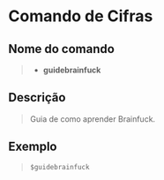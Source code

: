 # Comando de Cifras

## Nome do comando
> * **guidebrainfuck**

## Descrição
> Guia de como aprender Brainfuck.

## Exemplo
> `$guidebrainfuck`